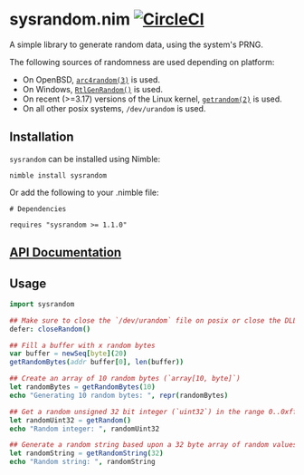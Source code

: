 # sysrandom.nim [![CircleCI](https://circleci.com/gh/euantorano/sysrandom.nim.svg?style=svg)](https://circleci.com/gh/euantorano/sysrandom.nim)

A simple library to generate random data, using the system's PRNG.

The following sources of randomness are used depending on platform:
- On OpenBSD, [`arc4random(3)`](http://man.openbsd.org/arc4random.3) is used.
- On Windows, [`RtlGenRandom()`](https://msdn.microsoft.com/en-us/library/windows/desktop/aa387694%28v=vs.85%29.aspx?f=255&MSPPError=-2147217396) is used.
- On recent (>=3.17) versions of the Linux kernel, [`getrandom(2)`](http://man7.org/linux/man-pages/man2/getrandom.2.html) is used.
- On all other posix systems, `/dev/urandom` is used.

## Installation

`sysrandom` can be installed using Nimble:

```
nimble install sysrandom
```

Or add the following to your .nimble file:

```
# Dependencies

requires "sysrandom >= 1.1.0"
```

## [API Documentation](https://htmlpreview.github.io/?https://github.com/euantorano/sysrandom.nim/blob/master/docs/sysrandom.html)

## Usage

```nim
import sysrandom

## Make sure to close the `/dev/urandom` file on posix or close the DLL handle on Windows after you're finished generating random data
defer: closeRandom()

## Fill a buffer with x random bytes
var buffer = newSeq[byte](20)
getRandomBytes(addr buffer[0], len(buffer))

## Create an array of 10 random bytes (`array[10, byte]`)
let randomBytes = getRandomBytes(10)
echo "Generating 10 random bytes: ", repr(randomBytes)

## Get a random unsigned 32 bit integer (`uint32`) in the range 0..0xffffffff
let randomUint32 = getRandom()
echo "Random integer: ", randomUint32

## Generate a random string based upon a 32 byte array of random values, base 64 encoded
let randomString = getRandomString(32)
echo "Random string: ", randomString
```
